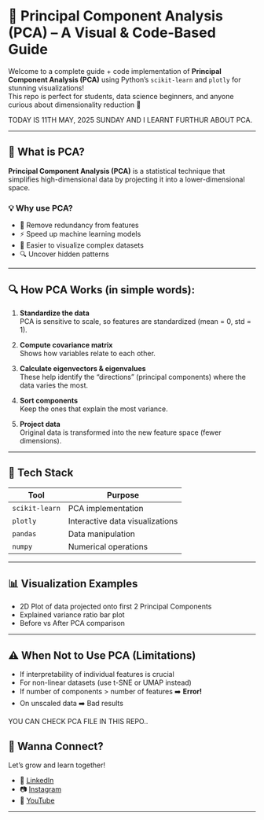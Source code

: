 # 🧠 Principal Component Analysis (PCA) – A Visual & Code-Based Guide

Welcome to a complete guide + code implementation of **Principal Component Analysis (PCA)** using Python’s `scikit-learn` and `plotly` for stunning visualizations!  
This repo is perfect for students, data science beginners, and anyone curious about dimensionality reduction 🚀

TODAY IS 11TH MAY, 2025 SUNDAY AND I LEARNT FURTHUR ABOUT PCA.

---

## 📖 What is PCA?

**Principal Component Analysis (PCA)** is a statistical technique that simplifies high-dimensional data by projecting it into a lower-dimensional space.

### 💡 Why use PCA?

- 🧹 Remove redundancy from features
- ⚡ Speed up machine learning models
- 🧠 Easier to visualize complex datasets
- 🔍 Uncover hidden patterns

---

## 🔍 How PCA Works (in simple words):

1. **Standardize the data**  
   PCA is sensitive to scale, so features are standardized (mean = 0, std = 1).

2. **Compute covariance matrix**  
   Shows how variables relate to each other.

3. **Calculate eigenvectors & eigenvalues**  
   These help identify the “directions” (principal components) where the data varies the most.

4. **Sort components**  
   Keep the ones that explain the most variance.

5. **Project data**  
   Original data is transformed into the new feature space (fewer dimensions).

---

## 🧪 Tech Stack

| Tool          | Purpose                         |
|---------------|----------------------------------|
| `scikit-learn`| PCA implementation               |
| `plotly`      | Interactive data visualizations  |
| `pandas`      | Data manipulation                |
| `numpy`       | Numerical operations             |

---

## 📊 Visualization Examples

- 2D Plot of data projected onto first 2 Principal Components
- Explained variance ratio bar plot
- Before vs After PCA comparison
---

## ⚠️ When Not to Use PCA (Limitations)

- If interpretability of individual features is crucial
- For non-linear datasets (use t-SNE or UMAP instead)
- If number of components > number of features ➡️ **Error!**
- On unscaled data ➡️ Bad results

YOU CAN CHECK PCA FILE IN THIS REPO..

## 📣 Wanna Connect?

Let’s grow and learn together!

- 🔗 [LinkedIn](https://www.linkedin.com/in/muskan-tariq-095a50282)
- 📷 [Instagram](https://www.instagram.com/ai_enthusiast86)
- 🧠 [YouTube](https://www.youtube.com/@ai_enthusiast86?si=bYV1AgkBoCMVUBiK)

---

